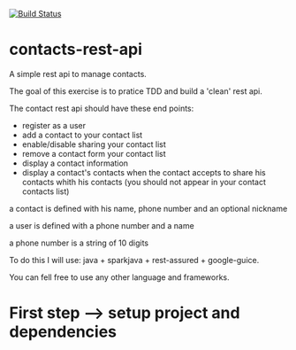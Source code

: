 [![Build Status](https://travis-ci.com/nsekecharles/contacts-rest-api.svg?branch=master)](https://travis-ci.com/nsekecharles/contacts-rest-api)

# contacts-rest-api
A simple rest api to manage contacts.


The goal of this exercise is to pratice TDD and build a 'clean' rest api.

The contact rest api should have these end points:

- register as a user
- add a contact to your contact list
- enable/disable sharing your contact list
- remove a contact form your contact list
- display a contact information
- display a contact's contacts when the contact accepts to share his contacts whith his contacts (you should not appear in your contact contacts list)

a contact is defined with his name, phone number and an optional nickname

a user is defined with a phone number and a name

a phone number is a string of 10 digits


To do this I will use: java + sparkjava + rest-assured + google-guice.

You can fell free to use any other language and frameworks.



# First step --> setup project and dependencies
